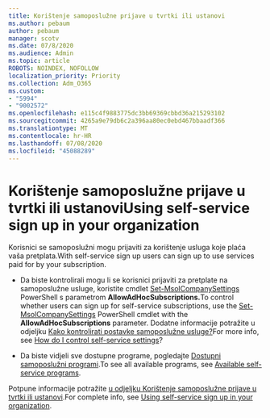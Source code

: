 ```yaml
---
title: Korištenje samoposlužne prijave u tvrtki ili ustanovi
ms.author: pebaum
author: pebaum
manager: scotv
ms.date: 07/8/2020
ms.audience: Admin
ms.topic: article
ROBOTS: NOINDEX, NOFOLLOW
localization_priority: Priority
ms.collection: Adm_O365
ms.custom:
- "5994"
- "9002572"
ms.openlocfilehash: e115c4f9883775dc3bb69369cbbd36a215293102
ms.sourcegitcommit: 4265a9e79db6c2a396aa80ec0ebd467bbaadf366
ms.translationtype: MT
ms.contentlocale: hr-HR
ms.lasthandoff: 07/08/2020
ms.locfileid: "45088289"
---
```

# <a name="using-self-service-sign-up-in-your-organization"></a><span data-ttu-id="445c5-102">Korištenje samoposlužne prijave u tvrtki ili ustanovi</span><span class="sxs-lookup"><span data-stu-id="445c5-102">Using self-service sign up in your organization</span></span>

<span data-ttu-id="445c5-103">Korisnici se samoposlužni mogu prijaviti za korištenje usluga koje plaća vaša pretplata.</span><span class="sxs-lookup"><span data-stu-id="445c5-103">With self-service sign up users can sign up to use services paid for by your subscription.</span></span>

- <span data-ttu-id="445c5-104">Da biste kontrolirali mogu li se korisnici prijaviti za pretplate na samoposlužne usluge, koristite cmdlet [Set-MsolCompanySettings](https://docs.microsoft.com/powershell/module/msonline/set-msolcompanysettings?view=azureadps-1.0) PowerShell s parametrom **AllowAdHocSubscriptions.**</span><span class="sxs-lookup"><span data-stu-id="445c5-104">To control whether users can sign up for self-service subscriptions, use the [Set-MsolCompanySettings](https://docs.microsoft.com/powershell/module/msonline/set-msolcompanysettings?view=azureadps-1.0) PowerShell cmdlet with the  **AllowAdHocSubscriptions**  parameter.</span></span> <span data-ttu-id="445c5-105">Dodatne informacije potražite u odjeljku [Kako kontrolirati postavke samoposlužne usluge?](https://docs.microsoft.com/microsoft-365/commerce/subscriptions/self-service-purchase-faq?view=o365-worldwide)</span><span class="sxs-lookup"><span data-stu-id="445c5-105">For more info, see [How do I control self-service settings](https://docs.microsoft.com/microsoft-365/commerce/subscriptions/self-service-purchase-faq?view=o365-worldwide)?</span></span>

- <span data-ttu-id="445c5-106">Da biste vidjeli sve dostupne programe, pogledajte [Dostupni samoposlužni programi](https://docs.microsoft.com/microsoft-365/admin/misc/self-service-sign-up?view=o365-worldwide#available-self-service-programs).</span><span class="sxs-lookup"><span data-stu-id="445c5-106">To see all available programs, see [Available self-service programs](https://docs.microsoft.com/microsoft-365/admin/misc/self-service-sign-up?view=o365-worldwide#available-self-service-programs).</span></span>

<span data-ttu-id="445c5-107">Potpune informacije potražite [u odjeljku Korištenje samoposlužne prijave u tvrtki ili ustanovi](https://docs.microsoft.com/microsoft-365/admin/misc/self-service-sign-up?view=o365-worldwide).</span><span class="sxs-lookup"><span data-stu-id="445c5-107">For complete info, see [Using self-service sign up in your organization](https://docs.microsoft.com/microsoft-365/admin/misc/self-service-sign-up?view=o365-worldwide).</span></span>